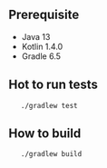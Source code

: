 ## Prerequisite
- Java 13
- Kotlin 1.4.0
- Gradle 6.5

## Hot to run tests
```shell
   ./gradlew test
```

## How to build
```shell
   ./gradlew build
```
